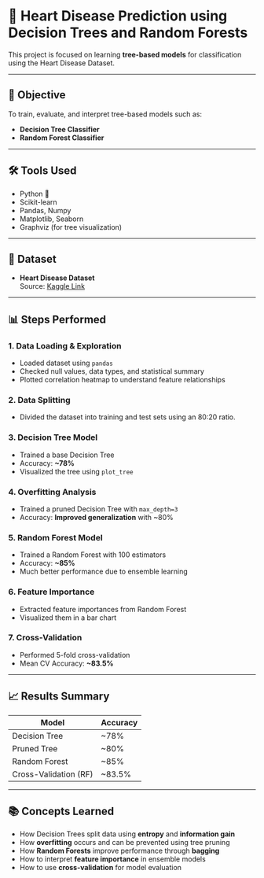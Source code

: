 # 🧠 Heart Disease Prediction using Decision Trees and Random Forests

This project is focused on learning **tree-based models** for classification using the Heart Disease Dataset.

---

## 📌 Objective

To train, evaluate, and interpret tree-based models such as:
- **Decision Tree Classifier**
- **Random Forest Classifier**

---

## 🛠 Tools Used

- Python 🐍
- Scikit-learn
- Pandas, Numpy
- Matplotlib, Seaborn
- Graphviz (for tree visualization)

---

## 📂 Dataset

- **Heart Disease Dataset**  
  Source: [Kaggle Link](https://www.kaggle.com/datasets/johnsmith88/heart-disease-dataset)

---

## 📊 Steps Performed

### 1. Data Loading & Exploration
- Loaded dataset using `pandas`
- Checked null values, data types, and statistical summary
- Plotted correlation heatmap to understand feature relationships

### 2. Data Splitting
- Divided the dataset into training and test sets using an 80:20 ratio.

### 3. Decision Tree Model
- Trained a base Decision Tree
- Accuracy: **~78%**
- Visualized the tree using `plot_tree`

### 4. Overfitting Analysis
- Trained a pruned Decision Tree with `max_depth=3`
- Accuracy: **Improved generalization** with ~80%

### 5. Random Forest Model
- Trained a Random Forest with 100 estimators
- Accuracy: **~85%**
- Much better performance due to ensemble learning

### 6. Feature Importance
- Extracted feature importances from Random Forest
- Visualized them in a bar chart

### 7. Cross-Validation
- Performed 5-fold cross-validation
- Mean CV Accuracy: **~83.5%**

---

## 📈 Results Summary

| Model             | Accuracy |
|------------------|----------|
| Decision Tree     | ~78%     |
| Pruned Tree       | ~80%     |
| Random Forest     | ~85%     |
| Cross-Validation (RF) | ~83.5%  |

---


## 📚 Concepts Learned

- How Decision Trees split data using **entropy** and **information gain**
- How **overfitting** occurs and can be prevented using tree pruning
- How **Random Forests** improve performance through **bagging**
- How to interpret **feature importance** in ensemble models
- How to use **cross-validation** for model evaluation

